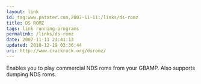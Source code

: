 ```yaml
---
layout: link
id: tag:www.patater.com,2007-11-11:/links/ds-romz
title: DS ROMZ
tags: link running-programs
permalink: /links/ds-romz
date: 2007-11-11 23:41:13
updated: 2010-12-19 03:36:44
uri: http://www.crackrock.org/dsromz/
---
```

Enables you to play commercial NDS roms from your GBAMP. Also supports dumping
NDS roms.
